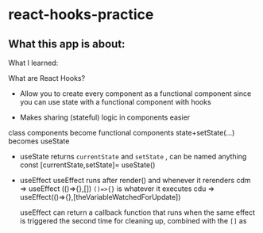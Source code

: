 # react-hooks-practice

## What this app is about:

What I learned:

What are React Hooks?

- Allow you to create every component as a functional component since you can use state with a functional component with hooks

- Makes sharing (stateful) logic in components easier

class components become functional components
state+setState(...) becomes useState

- useState returns `currentState` and `setState` , can be named anything
  const [currentState,setState]= useState()
- useEffect
  useEffect runs after render() and whenever it rerenders
  cdm => useEffect (()=>{},[])
  `()=>{}` is whatever it executes
  cdu => useEffect(()=>{},[theVariableWatchedForUpdate])

  useEffect can return a callback function that runs when the same effect is triggered the second time for cleaning up, combined with the `[]` as
